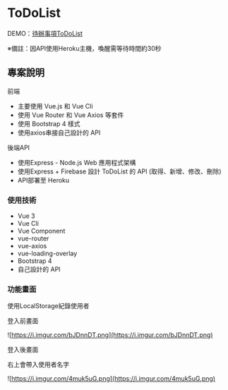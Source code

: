 # ToDoList

DEMO：[待辦事項ToDoList](https://cai-yi-ru.github.io/TodolistDemo/#/)

※備註：因API使用Heroku主機，喚醒需等待時間約30秒

## ****專案說明****

前端

- 主要使用 Vue.js 和 Vue Cli
- 使用 Vue Router 和 Vue Axios 等套件
- 使用 Bootstrap 4 樣式
- 使用axios串接自己設計的  API

後端API

- 使用Express - Node.js Web 應用程式架構
- 使用Express + Firebase 設計 ToDoList 的 API (取得、新增、修改、刪除)
- API部署至 Heroku

### ****使用技術****

- Vue 3
- Vue Cli
- Vue Component
- vue-router
- vue-axios
- vue-loading-overlay
- Bootstrap 4
- 自己設計的 API

### 功能畫面

使用LocalStorage紀錄使用者

登入前畫面

![https://i.imgur.com/bJDnnDT.png](https://i.imgur.com/bJDnnDT.png)

登入後畫面

右上會帶入使用者名字

![https://i.imgur.com/4muk5uG.png](https://i.imgur.com/4muk5uG.png)